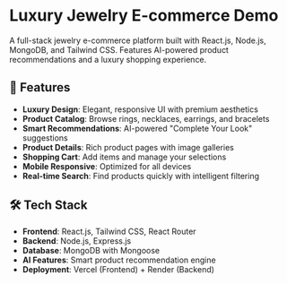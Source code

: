 # Luxury Jewelry E-commerce Demo

A full-stack jewelry e-commerce platform built with React.js, Node.js, MongoDB, and Tailwind CSS. Features AI-powered product recommendations and a luxury shopping experience.

## 🚀 Features

- **Luxury Design**: Elegant, responsive UI with premium aesthetics
- **Product Catalog**: Browse rings, necklaces, earrings, and bracelets
- **Smart Recommendations**: AI-powered "Complete Your Look" suggestions
- **Product Details**: Rich product pages with image galleries
- **Shopping Cart**: Add items and manage your selections
- **Mobile Responsive**: Optimized for all devices
- **Real-time Search**: Find products quickly with intelligent filtering

## 🛠 Tech Stack

- **Frontend**: React.js, Tailwind CSS, React Router
- **Backend**: Node.js, Express.js
- **Database**: MongoDB with Mongoose
- **AI Features**: Smart product recommendation engine
- **Deployment**: Vercel (Frontend) + Render (Backend)
